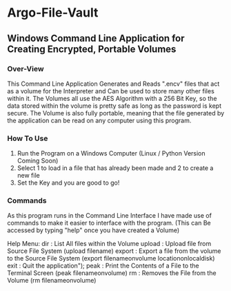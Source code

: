 # Argo-File-Vault
## Windows Command Line Application for Creating Encrypted, Portable Volumes
### Over-View
This Command Line Application Generates and Reads ".encv" files that act as a volume for the Interpreter and Can be used to store many other files within it.
The Volumes all use the AES Algorithm with a 256 Bit Key, so the data stored within the volume is pretty safe as long as the password is kept secure.
The Volume is also fully portable, meaning that the file generated by the application can be read on any computer using this program.

### How To Use
1. Run the Program on a Windows Computer (Linux / Python Version Coming Soon)
2. Select 1 to load in a file that has already been made and 2 to create a new file
3. Set the Key and you are good to go!

### Commands
As this program runs in the Command Line Interface I have made use of commands to make it easier to interface with the program.
(This can Be accessed by typing "help" once you have created a Volume)

Help Menu:
     dir : List All files within the Volume
     upload : Upload file from Source File System (upload filename)
     export : Export a file from the volume to the Source File System (export filenameonvolume locationonlocaldisk)
     exit : Quit the application");
     peak : Print the Contents of a File to the Terminal Screen (peak filenameonvolume)
     rm : Removes the File from the Volume (rm filenameonvolume)

